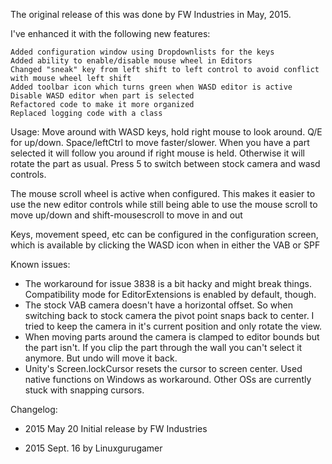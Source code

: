 ﻿The original release of this was done by FW Industries in May, 2015.

I've enhanced it with the following new features:

	Added configuration window using Dropdownlists for the keys
	Added ability to enable/disable mouse wheel in Editors
	Changed "sneak" key from left shift to left control to avoid conflict with mouse wheel left shift
	Added toolbar icon which turns green when WASD editor is active
	Disable WASD editor when part is selected
	Refactored code to make it more organized
	Replaced logging code with a class



Usage: Move around with WASD keys, hold right mouse to look around. Q/E for up/down. 
Space/leftCtrl to move faster/slower. When you have a part selected it will follow you 
around if right mouse is held. Otherwise it will rotate the part as usual.
Press 5 to switch between stock camera and wasd controls.

The mouse scroll wheel is active when configured.  This makes it easier to use the new editor 
controls while still being able to use the mouse scroll to move up/down and shift-mousescroll to move in and out

Keys, movement speed, etc can be configured in the configuration screen, which is available 
by clicking the WASD icon when in either the VAB or SPF

Known issues:
- The workaround for issue 3838 is a bit hacky and might break things.
  Compatibility mode for EditorExtensions is enabled by default, though.
- The stock VAB camera doesn't have a horizontal offset. So when switching 
  back to stock camera the pivot point snaps back to center. I tried to keep 
  the camera in it's current position and only rotate the view.
- When moving parts around the camera is clamped to editor bounds but the part 
  isn't. If you clip the part through the wall you can't select it anymore. 
  But undo will move it back.
- Unity's Screen.lockCursor resets the cursor to screen center. Used native 
  functions on Windows as workaround. Other OSs are currently stuck with snapping cursors.

Changelog:
- 2015 May 20 Initial release by FW Industries

- 2015 Sept. 16 by Linuxgurugamer
